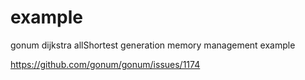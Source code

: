 # example
gonum dijkstra allShortest generation memory management example

https://github.com/gonum/gonum/issues/1174